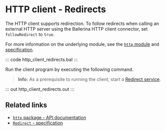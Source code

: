 # HTTP client - Redirects

The HTTP client supports redirection. To follow redirects when calling an external HTTP server using the Ballerina HTTP client connector, set `followRedirect` to `true`.

For more information on the underlying module, see the [`http` module](https://lib.ballerina.io/ballerina/http/latest/) and [specification](https://ballerina.io/spec/http/#2413-redirect).

::: code http_client_redirects.bal :::

Run the client program by executing the following command.

>**Info:** As a prerequisite to running the client, start a [Redirect service](learn/by-example/http-service-redirects/).

::: out http_client_redirects.out :::

## Related links
- [`http` package - API documentation](https://lib.ballerina.io/ballerina/http/latest/)
- [`Redirect` - specification](https://ballerina.io/spec/http/#2413-redirect)
